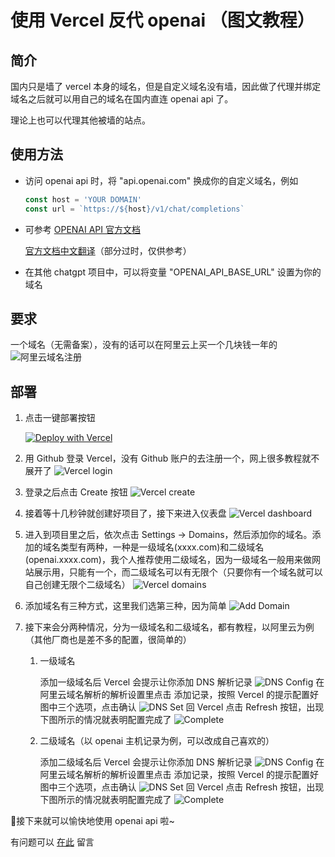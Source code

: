 # 使用 Vercel 反代 openai （图文教程）

## 简介

国内只是墙了 vercel 本身的域名，但是自定义域名没有墙，因此做了代理并绑定域名之后就可以用自己的域名在国内直连 openai api 了。

理论上也可以代理其他被墙的站点。

## 使用方法

- 访问 openai api 时，将 "api.openai.com" 换成你的自定义域名，例如

    ```javascript
    const host = 'YOUR DOMAIN'
    const url = `https://${host}/v1/chat/completions`
    ```

- 可参考 [OPENAI API 官方文档](https://platform.openai.com/docs/api-reference/chat)
 
  [官方文档中文翻译](https://linlin00.feishu.cn/docx/Fupxd8fIioGToIxv6Tacz4XbnBf)（部分过时，仅供参考）


- 在其他 chatgpt 项目中，可以将变量 "OPENAI_API_BASE_URL" 设置为你的域名

## 要求

一个域名（无需备案），没有的话可以在阿里云上买一个几块钱一年的
![阿里云域名注册](doc/2023-04-11-20-19-54.png)

## 部署

1. 点击一键部署按钮

   [![Deploy with Vercel](https://vercel.com/button)](https://vercel.com/new/clone?repository-url=https%3A%2F%2Fgithub.com%2FLinLin00000000%2Fvercel-proxy-openai&project-name=vercel-proxy-openai&repository-name=vercel-proxy-openai&root-directory=src)

2. 用 Github 登录 Vercel，没有 Github 账户的去注册一个，网上很多教程就不展开了
![Vercel login](doc/2023-04-11-21-42-30.png)
3. 登录之后点击 Create 按钮
![Vercel create](doc/2023-04-11-21-42-47.png)
4. 接着等十几秒钟就创建好项目了，接下来进入仪表盘
![Vercel dashboard](doc/2023-04-11-21-42-57.png)
5. 进入到项目里之后，依次点击 Settings -> Domains，然后添加你的域名。添加的域名类型有两种，一种是一级域名(xxxx.com)和二级域名(openai.xxxx.com)，我个人推荐使用二级域名，因为一级域名一般用来做网站展示用，只能有一个，而二级域名可以有无限个（只要你有一个域名就可以自己创建无限个二级域名）
![Vercel domains](doc/2023-04-11-21-45-47.png)
6. 添加域名有三种方式，这里我们选第三种，因为简单
![Add Domain](doc/2023-04-11-21-47-17.png)
7. 接下来会分两种情况，分为一级域名和二级域名，都有教程，以阿里云为例（其他厂商也是差不多的配置，很简单的）

   1. 一级域名

      添加一级域名后 Vercel 会提示让你添加 DNS 解析记录
      ![DNS Config](doc/2023-04-11-21-47-57.png)
      在阿里云域名解析的解析设置里点击 添加记录，按照 Vercel 的提示配置好图中三个选项，点击确认
      ![DNS Set](doc/2023-04-11-21-48-21.png)
      回 Vercel 点击 Refresh 按钮，出现下图所示的情况就表明配置完成了
      ![Complete](doc/2023-04-11-21-48-38.png)
   2. 二级域名（以 openai 主机记录为例，可以改成自己喜欢的）

      添加二级域名后 Vercel 会提示让你添加 DNS 解析记录
      ![DNS Config](doc/2023-04-11-21-48-51.png)
      在阿里云域名解析的解析设置里点击 添加记录，按照 Vercel 的提示配置好图中三个选项，点击确认
      ![DNS Set](doc/2023-04-11-21-49-12.png)
      回 Vercel 点击 Refresh 按钮，出现下图所示的情况就表明配置完成了
      ![Complete](doc/2023-04-11-21-49-26.png)

🎉接下来就可以愉快地使用 openai api 啦~

有问题可以 [在此](https://github.com/LinLin00000000/vercel-proxy-openai/issues) 留言
